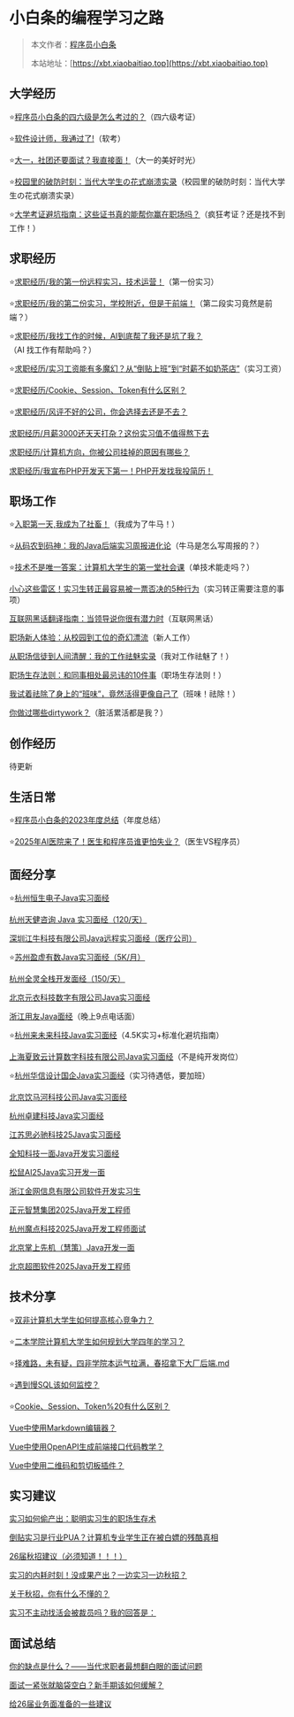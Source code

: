 # 小白条的编程学习之路

> 本文作者：[程序员小白条](https://github.com/luoye6)
>
> 本站地址：[https://xbt.xiaobaitiao.top](https://xbt.xiaobaitiao.top)

## 大学经历

⭐️[程序员小白条的四六级是怎么考过的？](大学经历/程序员小白条的四六级是怎么考过的？.md)（四六级考证）

⭐️[软件设计师，我通过了!](大学经历/软件设计师，我通过了！.md)（软考）

⭐️[大一，社团还要面试？我直接面！](大学经历/大一，社团还要面试？我直接面！.md)（大一的美好时光）

⭐️[校园里的破防时刻：当代大学生の花式崩溃实录](大学经历/校园里的破防时刻：当代大学生の花式崩溃实录.md)（校园里的破防时刻：当代大学生の花式崩溃实录）

⭐️[大学考证避坑指南：这些证书真的能帮你赢在职场吗？](大学经历/大学考证避坑指南：这些证书真的能帮你赢在职场吗？.md)（疯狂考证？还是找不到工作！）

## 求职经历

⭐️[求职经历/我的第一份远程实习，技术运营！](求职经历/我的第一份远程实习，技术运营！.md)（第一份实习）

⭐️[求职经历/我的第二份实习，学校附近，但是干前端！](求职经历/我的第二份实习，学校附近，但是干前端！.md)（第二段实习竟然是前端？）

⭐️[求职经历/我找工作的时候，AI到底帮了我还是坑了我？](求职经历/我找工作的时候，AI到底帮了我还是坑了我？.md)（AI 找工作有帮助吗？）

⭐️[求职经历/实习工资能有多魔幻？从“倒贴上班”到“时薪不如奶茶店”](求职经历/实习工资能有多魔幻？从“倒贴上班”到“时薪不如奶茶店”.md)（实习工资）

⭐️[求职经历/Cookie、Session、Token有什么区别？](求职经历/Cookie、Session、Token%20有什么区别？.md)

⭐️[求职经历/风评不好的公司，你会选择去还是不去？](求职经历/风评不好的公司，你会选择去还是不去？.md)

[求职经历/月薪3000还天天打杂？这份实习值不值得熬下去](求职经历/月薪3000还天天打杂？这份实习值不值得熬下去.md)

[求职经历/计算机方向，你被公司挂掉的原因有哪些？](求职经历/计算机方向，你被公司挂掉的原因有哪些？.md)

[求职经历/我宣布PHP开发天下第一！PHP开发找我投简历！](求职经历/我宣布%20PHP%20开发天下第一！PHP%20开发找我投简历！.md)

## 职场工作

⭐️[入职第一天,我成为了社畜！](职场工作/入职第一天,我成为了社畜！.md)（我成为了牛马！）

⭐️[从码农到码神：我的Java后端实习周报进化论](职场工作/从码农到码神：我的Java后端实习周报进化论.md)（牛马是怎么写周报的？）

⭐️[技术不是唯一答案：计算机大学生的第一堂社会课](职场工作/技术不是唯一答案：计算机大学生的第一堂社会课.md)（单技术能走吗？）

️[小心这些雷区！实习生转正最容易被一票否决的5种行为](职场工作/小心这些雷区！实习生转正最容易被一票否决的5种行为.md)（实习转正需要注意的事项）

️[互联网黑话翻译指南：当领导说你很有潜力时](职场工作/互联网黑话翻译指南：当领导说你很有潜力时.md)（互联网黑话）

️[职场新人体验：从校园到工位的奇幻漂流](职场工作/职场新人体验：从校园到工位的奇幻漂流.md)（新人工作）

️[从职场信徒到人间清醒：我的工作祛魅实录](职场工作/从职场信徒到人间清醒：我的工作祛魅实录.md)（我对工作祛魅了！）

️[职场生存法则：和同事相处最忌讳的10件事](职场工作/职场生存法则：和同事相处最忌讳的10件事.md)（职场生存法则！）

️[我试着祛除了身上的“班味”，竟然活得更像自己了](职场工作/我试着祛除了身上的“班味”，竟然活得更像自己了.md)（班味！祛除！）

️[你做过哪些dirtywork？](职场工作/你做过哪些dirty%20work？.md)（脏活累活都是我？）

## 创作经历
待更新


## 生活日常
⭐️[程序员小白条的2023年度总结](生活日常/程序员小白条的2023年度总结.md)（年度总结）

⭐️[2025年AI医院来了！医生和程序员谁更怕失业？](生活日常/2025年AI医院来了！医生和程序员谁更怕失业？.md)（医生VS程序员）


## 面经分享

⭐️[杭州恒生电子Java实习面经](面经分享/杭州恒生电子Java实习面经.md)

[杭州天健咨询 Java 实习面经（120/天）](面经分享/杭州天健咨询Java实习面经.md)

[深圳江牛科技有限公司Java远程实习面经（医疗公司）](面经分享/深圳江牛科技有限公司Java远程实习面经.md)

⭐️[苏州盈虚有数Java实习面经（5K/月）](面经分享/苏州盈虚有数Java实习面经.md)

[杭州全灵全栈开发面经（150/天）](面经分享/杭州全灵全栈开发面经.md)

[北京元衣科技数字有限公司Java实习面经](面经分享/北京元衣科技数字有限公司Java实习面经.md)

[浙江用友Java面经](面经分享/浙江用友Java面经.md)（晚上9点电话面）

⭐️[杭州来未来科技Java实习面经](面经分享/杭州来未来科技Java实习面经.md)（4.5K实习+标准化避坑指南）

[上海夏致云计算数字科技有限公司Java实习面经](面经分享/上海夏致云计算数字科技有限公司%20Java%20实习面经.md)（不是纯开发岗位）

⭐️[杭州华信设计国企Java实习面经](面经分享/杭州华信设计国企面经.md)（实习待遇低，要加班）

[北京饮马河科技公司Java实习面经](面经分享/北京饮马河科技公司Java实习面经.md)

[杭州卓建科技Java实习面经](面经分享/杭州卓建科技Java实习面经.md)

[江苏思必驰科技25Java实习面经](面经分享/江苏思必驰科技25Java实习面经.md)

[全知科技一面Java开发实习面经](面经分享/全知科技一面Java开发实习面经.md)

[松鼠AI25Java实习开发一面](面经分享/松鼠%20AI%2025Java实习开发一面.md)

[浙江金网信息有限公司软件开发实习生](面经分享/浙江金网信息有限公司软件开发实习生.md)

[正元智慧集团2025Java开发工程师](面经分享/正元智慧集团2025Java开发工程师.md)

[杭州魔点科技2025Java开发工程师面试](面经分享/杭州魔点科技2025Java开发工程师面试.md)

[北京掌上先机（慧策）Java开发一面](面经分享/掌上先机%20Java%20开发一面.md)

[北京超图软件2025Java开发工程师](面经分享/北京超图软件2025Java开发工程师.md)

## 技术分享

⭐️[双非计算机大学生如何提高核心竞争力？](技术分享/双非计算机大学生如何提高核心竞争力？.md)

⭐️[二本学院计算机大学生如何规划大学四年的学习？](技术分享/二本学院计算机大学生如何规划大学四年的学习？.md)

⭐️[择难路，未有疑，四非学院本运气拉满，春招拿下大厂后端.md](技术分享/择难路，未有疑，四非学院本运气拉满，春招拿下大厂后端.md)

⭐️[遇到慢SQL该如何监控？](技术分享/遇到慢%20SQL%20该如何监控？.md)

⭐️[Cookie、Session、Token%20有什么区别？](技术分享/Cookie、Session、Token%20有什么区别？.md)

[Vue中使用Markdown编辑器？](技术分享/Vue%20中使用%20Markdown%20编辑器.md)

[Vue中使用OpenAPI生成前端接口代码教学？](技术分享/Vue%20中使用%20OpenAPI%20生成前端接口代码教学.md)

[Vue中使用二维码和剪切板插件？](技术分享/Vue%20中使用二维码和剪切板插件.md)

## 实习建议

[实习如何偷产出：聪明实习生的职场生存术](实习建议/实习如何偷产出：聪明实习生的职场生存术.md)

[倒贴实习是行业PUA？计算机专业学生正在被白嫖的残酷真相](实习建议/倒贴实习是行业PUA？计算机专业学生正在被白嫖的残酷真相.md)

[26届秋招建议（必须知道！！！）](实习建议/26届秋招建议（必须知道！！！）.md)

[实习的内耗时刻！没成果产出？一边实习一边秋招？](实习建议/实习的内耗时刻！没成果产出？一边实习一边秋招？.md)

[关于秋招，你有什么不懂的？](实习建议/关于秋招，你有什么不懂的？.md)

[实习不主动找活会被裁员吗？我的回答是：](实习建议/实习不主动找活会被裁员吗？我的回答是：.md)

## 面试总结

[你的缺点是什么？——当代求职者最想翻白眼的面试问题](面试总结/你的缺点是什么？——当代求职者最想翻白眼的面试问题.md)

[面试一紧张就脑袋空白？新手期该如何缓解？](面试总结/面试一紧张就脑袋空白？新手期该如何缓解？.md)

[给26届业务面准备的一些建议](面试总结/给26届业务面准备的一些建议.md)